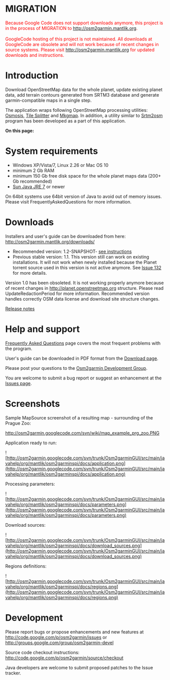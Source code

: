 # MIGRATION #
<font color='red'>
Because Google Code does not support downloads anymore, this project is in the process of MIGRATION to <a href='http://osm2garmin.mantlik.org'>http://osm2garmin.mantlik.org</a>.<br>
<br>
GoogleCode hosting of this project is not maintained. All downloads at GoogleCode are obsolete and will not work because of recent changes in source systems. Please visit <a href='http://osm2garmin.mantlik.org'>http://osm2garmin.mantlik.org</a> for updated downloads and instructions.<br>
</font>

# Introduction #
Download OpenStreetMap data for the whole planet, update existing planet data, add terrain contours generated from SRTM3 database and generate garmin-compatible maps in a single step.

The application wraps following OpenStreetMap processing utilities: [Osmosis](http://wiki.openstreetmap.org/wiki/Osmosis), [Tile Splitter](http://www.mkgmap.org.uk/page/tile-splitter) and [Mkgmap](http://www.mkgmap.org.uk/). In addition, a utility similar to [Srtm2osm](http://wiki.openstreetmap.org/wiki/Srtm2Osm) program has been developed as a part of this application.

**On this page:**


# System requirements #
  * Windows XP/Vista/7, Linux 2.26 or Mac OS 10
  * minimum 2 Gb RAM
  * minimum 150 Gb free disk space for the whole planet maps data (200+ Gb recommended)
  * [Sun Java JRE 7](http://java.com/download) or newer

On 64bit systems use 64bit version of Java to avoid out of memory issues. Please visit FrequentlyAskedQuestions for more information.

# Downloads #
Installers and user's guide can be downloaded from here:
http://osm2garmin.mantlik.org/downloads/

  * Recommended version:   1.2-SNAPSHOT- [see instructions](UnstableVersionHowto.md)
  * Previous stable version: 1.1. This version still can work on existing installations. It will not work when newly installed because the Planet torrent source used in this version is not active anymore. See [Issue 132](https://code.google.com/p/osm2garmin/issues/detail?id=132) for more details.

Version 1.0 has been obsoleted. It is not working properly anymore because of recent changes in http://planet.openstreetmap.org structure. Please read UpdateRedactionPeriod for more information. Recommended version handles correctly OSM data license and download site structure changes.

[Release notes](ReleaseNotes.md)

# Help and support #
[Frequently Asked Questions](FrequentlyAskedQuestions.md) page covers the most frequent problems with the program.

User's guide can be downloaded in PDF format from the [Download page](http://code.google.com/p/osm2garmin/downloads/list).

Please post your questions to the [Osm2garmin Development Group](http://groups.google.com/group/osm2garmin-devel).

You are welcome to submit a bug report or suggest an enhancement at the [Issues page](http://code.google.com/p/osm2garmin/issues/entry).

# Screenshots #
Sample MapSource screenshot of a resulting map - surrounding of the Prague Zoo:

http://osm2garmin.googlecode.com/svn/wiki/map_example_prg_zoo.PNG

Application ready to run:

![http://osm2garmin.googlecode.com/svn/trunk/Osm2garminGUI/src/main/javahelp/org/mantlik/osm2garminspi/docs/application.png](http://osm2garmin.googlecode.com/svn/trunk/Osm2garminGUI/src/main/javahelp/org/mantlik/osm2garminspi/docs/application.png)

Processing parameters:

![http://osm2garmin.googlecode.com/svn/trunk/Osm2garminGUI/src/main/javahelp/org/mantlik/osm2garminspi/docs/parameters.png](http://osm2garmin.googlecode.com/svn/trunk/Osm2garminGUI/src/main/javahelp/org/mantlik/osm2garminspi/docs/parameters.png)

Download sources:

![http://osm2garmin.googlecode.com/svn/trunk/Osm2garminGUI/src/main/javahelp/org/mantlik/osm2garminspi/docs/download_sources.png](http://osm2garmin.googlecode.com/svn/trunk/Osm2garminGUI/src/main/javahelp/org/mantlik/osm2garminspi/docs/download_sources.png)

Regions definitions:

![http://osm2garmin.googlecode.com/svn/trunk/Osm2garminGUI/src/main/javahelp/org/mantlik/osm2garminspi/docs/regions.png](http://osm2garmin.googlecode.com/svn/trunk/Osm2garminGUI/src/main/javahelp/org/mantlik/osm2garminspi/docs/regions.png)

# Development #
Please report bugs or propose enhancements and new features at http://code.google.com/p/osm2garmin/issues
or http://groups.google.com/group/osm2garmin-devel

Source code checkout instructions: http://code.google.com/p/osm2garmin/source/checkout

Java developers are welcome to submit proposed patches to the Issue tracker.